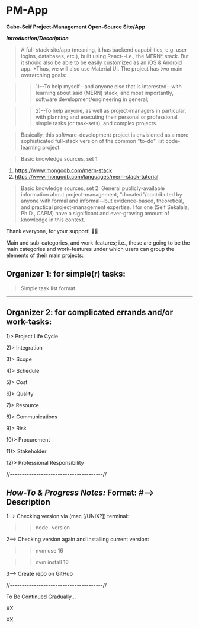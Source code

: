 # PM-App
**Gabe-Seif Project-Management Open-Source Site/App**

***Introduction/Description***

> A full-stack site/app (meaning, it has backend capabilities, e.g. user logins, databases, etc.), built using React--i.e., the MERN* stack. But it should also be able to be easily customized as an iOS & Android app. *Thus, we will also use Material UI. The project has two main overarching goals: 

>> 1)--To help myself--and anyone else that is interested--with learning about said (MERN) stack, and most importantly, software development/engineering in general; 

>> 2)--To help anyone, as well as project-managers in particular, with planning and executing their personal or professional simple tasks (or task-sets), and complex projects.

> Basically, this software-development project is envisioned as a more sophisticated full-stack version of the common "to-do" list code-learning project.

> Basic knowledge sources, set 1:
1) https://www.mongodb.com/mern-stack
2) https://www.mongodb.com/languages/mern-stack-tutorial

> Basic knowledge sources, set 2:
General publicly-available information about project-management, "donated"/contributed by anyone with formal and informal--but evidence-based, theoretical, and practical project-management expertise. I for one (Seif Sekalala, Ph.D., CAPM) have a significant and ever-growing amount of knowledge in this context.

Thank everyone, for your support! 🙂🙏

Main and sub-categories, and work-features; i.e., these are going to be the main categories and work-features under which users can group the elements of their main projects:

Organizer 1: for simple(r) tasks: 
-----------
> Simple task list format
------------

Organizer 2: for complicated errands and/or work-tasks: 
-----------
1)> Project Life Cycle

2)> Integration

3)> Scope

4)> Schedule

5)> Cost

6)> Quality

7)> Resource

8)> Communications

9)> Risk

10)> Procurement

11)> Stakeholder

12)> Professional Responsibility

//---------------------------------------//

***How-To & Progress Notes:***
Format:
#--> Description
-------------------

1--> Checking version via (mac [/UNIX?]) terminal:

>> node -version

2--> Checking version again and installing current version:

>> nvm use 16

>> nvm install 16

3--> Create repo on GitHub

//---------------------------------------//

To Be Continued Gradually...

XX

XX
